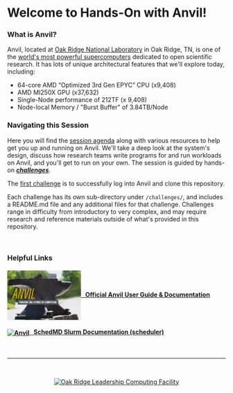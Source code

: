 # Welcome to Hands-On with Anvil!


### What is Anvil?
Anvil, located at [Oak Ridge National Laboratory](https://www.ornl.gov/) in Oak Ridge, TN,  is one of the [world's most powerful supercomputers](https://www.top500.org/system/180047/) dedicated to open scientific research. It has lots of unique architectural features that we'll explore today, including:

- 64-core AMD “Optimized 3rd Gen EPYC” CPU (x9,408)
- AMD MI250X GPU (x37,632)
- Single-Node performance of 212TF (x 9,408)
- Node-local Memory / "Burst Buffer" of 3.84TB/Node

### Navigating this Session
Here you will find the [session agenda](agenda.md) along with various resources
to help get you up and running on Anvil. We'll take a deep look at the
system's design, discuss how research teams write programs for and run
workloads on Anvil, and you'll get to run on your own. The session is guided by
hands-on [***challenges***](challenges). 

The [first challenge](./challenges/Access_Anvil_and_Clone_Repo) is to
successfully log into Anvil and clone this repository.

Each challenge has its own sub-directory under `/challenges/`, and includes a
README.md file and any additional files for that challenge. Challenges range in
difficulty from introductory to very complex, and may require research and
reference materials outside of what's provided in this repository.

&nbsp;


### Helpful Links

#### [<img src="./images/anvil_logo_2023.png" width="170" valign="middle" alt="Anvil"/>   Official Anvil User Guide & Documentation](https://docs.olcf.ornl.gov/systems/summit_user_guide.html)

#### [<img src="./images/SchedMD_Logo_2023.png" width="170" valign="middle" alt="Anvil"/>   SchedMD Slurm Documentation (scheduler)](https://slurm.schedmd.com/documentation.html)

<br>
<hr>
<br>
<p align="center">
  <a href="https://www.olcf.ornl.gov/"><img src="./images/olcf_logo.png" width="400" alt="Oak Ridge Leadership Computing Facility"></a>
</p>
